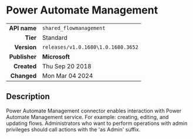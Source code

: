 # Power Automate Management
| | |
|-:|-|
|**API name**|`shared_flowmanagement`|
|**Tier**|Standard|
|**Version**|`releases/v1.0.1680\1.0.1680.3652`|
|**Publisher**|**Microsoft**|
|**Created**|Thu Sep 20 2018|
|**Changed**|Mon Mar 04 2024|

## Description
Power Automate Management connector enables interaction with Power Automate Management service. For example: creating, editing, and updating flows. Administrators who want to perform operations with admin privileges should call actions with the 'as Admin' suffix.

